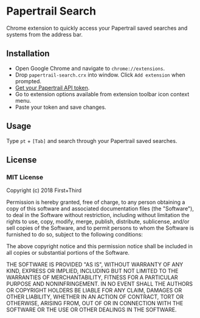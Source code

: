 # Papertrail Search

Chrome extension to quickly access your Papertrail saved searches and systems from the address bar.

## Installation

- Open Google Chrome and navigate to `chrome://extensions`.
- Drop `papertrail-search.crx` into window. Click `Add extension` when prompted.
- [Get your Papertrail API token](https://papertrailapp.com/account/profile).
- Go to extension options available from extension toolbar icon context menu.
- Paste your token and save changes.

## Usage

Type `pt` + `[Tab]` and search through your Papertrail saved searches.

## License

### MIT License

Copyright (c) 2018 First+Third

Permission is hereby granted, free of charge, to any person obtaining a copy
of this software and associated documentation files (the "Software"), to deal
in the Software without restriction, including without limitation the rights
to use, copy, modify, merge, publish, distribute, sublicense, and/or sell
copies of the Software, and to permit persons to whom the Software is
furnished to do so, subject to the following conditions:

The above copyright notice and this permission notice shall be included in all
copies or substantial portions of the Software.

THE SOFTWARE IS PROVIDED "AS IS", WITHOUT WARRANTY OF ANY KIND, EXPRESS OR
IMPLIED, INCLUDING BUT NOT LIMITED TO THE WARRANTIES OF MERCHANTABILITY,
FITNESS FOR A PARTICULAR PURPOSE AND NONINFRINGEMENT. IN NO EVENT SHALL THE
AUTHORS OR COPYRIGHT HOLDERS BE LIABLE FOR ANY CLAIM, DAMAGES OR OTHER
LIABILITY, WHETHER IN AN ACTION OF CONTRACT, TORT OR OTHERWISE, ARISING FROM,
OUT OF OR IN CONNECTION WITH THE SOFTWARE OR THE USE OR OTHER DEALINGS IN THE
SOFTWARE.
